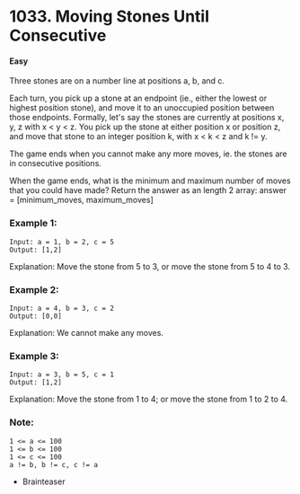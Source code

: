 # 1033. Moving Stones Until Consecutive
#### Easy

Three stones are on a number line at positions a, b, and c.

Each turn, you pick up a stone at an endpoint (ie., either the lowest or highest position stone), and move it to an unoccupied position between those endpoints.  Formally, let's say the stones are currently at positions x, y, z with x < y < z.  You pick up the stone at either position x or position z, and move that stone to an integer position k, with x < k < z and k != y.

The game ends when you cannot make any more moves, ie. the stones are in consecutive positions.

When the game ends, what is the minimum and maximum number of moves that you could have made?  Return the answer as an length 2 array: answer = [minimum_moves, maximum_moves]

 

### Example 1:
```
Input: a = 1, b = 2, c = 5
Output: [1,2]
```
Explanation: Move the stone from 5 to 3, or move the stone from 5 to 4 to 3.

### Example 2:

```
Input: a = 4, b = 3, c = 2
Output: [0,0]
```
Explanation: We cannot make any moves.

### Example 3:

```
Input: a = 3, b = 5, c = 1
Output: [1,2]
```
Explanation: Move the stone from 1 to 4; or move the stone from 1 to 2 to 4.
 

### Note:
```
1 <= a <= 100
1 <= b <= 100
1 <= c <= 100
a != b, b != c, c != a
```

* Brainteaser